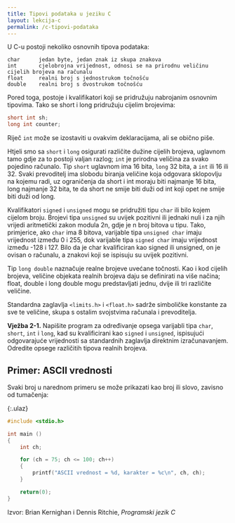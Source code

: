 ```yaml
---
title: Tipovi podataka u jeziku C
layout: lekcija-c
permalink: /c-tipovi-podataka
---
```


U C-u postoji nekoliko osnovnih tipova podataka:

```
char      jedan byte, jedan znak iz skupa znakova
int       cjelobrojna vrijednost, odnosi se na prirodnu veličinu cijelih brojeva na računalu
float     realni broj s jednostrukom točnošću
double    realni broj s dvostrukom točnošću
```

Pored toga, postoje i kvalifikatori koji se pridružuju nabrojanim osnovnim tipovima. Tako se short i long pridružuju cijelim brojevima:

```c
short int sh;
long int counter;
```

Riječ `int` može se izostaviti u ovakvim deklaracijama, ali se obično piše.

Htjeli smo sa `short` i `long` osigurati različite dužine cijelih brojeva, uglavnom tamo gdje za to postoji valjan razlog; `int` je prirodna veličina za svako pojedino računalo. Tip `short` uglavnom ima 16 bita, `long` 32 bita, a `int` ili 16 ili 32. Svaki prevoditelj ima slobodu biranja veličine koja odgovara sklopovlju na kojemu radi, uz ograničenja da short i int moraju biti najmanje 16 bita, long najmanje 32 bita, te da short ne smije biti duži od int koji opet ne smije biti duži od long.

Kvalifikatori `signed` i `unsigned` mogu se pridružiti tipu `char` ili bilo kojem cijelom broju. Brojevi tipa `unsigned` su uvijek pozitivni ili jednaki nuli i za njih vrijedi aritmetički zakon modula 2n, gdje je n broj bitova u tipu. Tako, primjerice, ako `char` ima 8 bitova, varijable tipa `unsigned char` imaju vrijednost između 0 i 255, dok varijable tipa `signed char` imaju vrijednost između -128 i 127. Bilo da je char kvalificiran kao signed ili unsigned, on je ovisan o računalu, a znakovi koji se ispisuju su uvijek pozitivni.

Tip `long double` naznačuje realne brojeve uvećane točnosti. Kao i kod cijelih brojeva, veličine objekata realnih brojeva daju se definirati na više načina; float, double i long double mogu predstavljati jednu, dvije ili tri različite veličine.

Standardna zaglavlja `<limits.h>` i `<float.h>` sadrže simboličke konstante za sve te veličine, skupa s ostalim svojstvima računala i prevoditelja.

**Vježba 2-1.** Napišite program za određivanje opsega varijabli tipa `char`, `short`, `int` i `long`, kad su kvalificirani kao `signed` i `unsigned`, ispisujući odgovarajuće vrijednosti sa standardnih zaglavlja direktnim izračunavanjem. Odredite opsege različitih tipova realnih brojeva.

## Primer: ASCII vrednosti

Svaki broj u narednom primeru se može prikazati kao broj ili slovo, zavisno od tumačenja:

{:.ulaz}
```c
#include <stdio.h>

int main ()
{
    int ch;

    for (ch = 75; ch <= 100; ch++)
    {
        printf("ASCII vrednost = %d, karakter = %c\n", ch, ch);
    }

    return(0);
}
```


Izvor: Brian Kernighan i Dennis Ritchie, *Programski jezik C*
